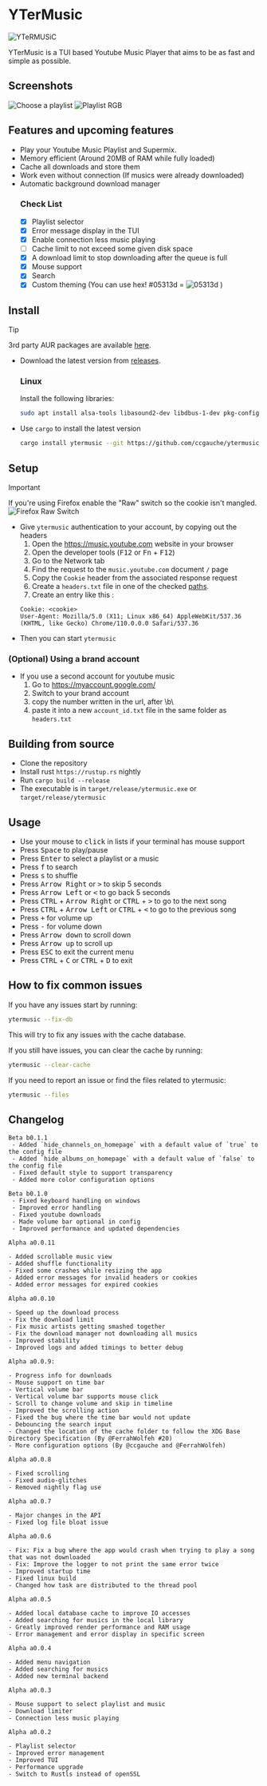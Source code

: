 # YTerMusic

![YTeRMUSiC](./assets/banner/YTeRMUSiC.png "YTeRMUSiC")

YTerMusic is a TUI based Youtube Music Player that aims to be as fast and simple as possible.

## Screenshots
<p>
  <img
  src="./assets/screenshots/Choose-A-Playlist.png"
  alt="Choose a playlist"
  title="Choose a Playlist"
  />
  <img
  src="./assets/screenshots/Playlist-All.gif"
  alt="Playlist RGB"
  title="Playlist RGB"
  />
</p>


## Features and upcoming features

- Play your Youtube Music Playlist and Supermix.
- Memory efficient (Around 20MB of RAM while fully loaded)
- Cache all downloads and store them
- Work even without connection (If musics were already downloaded)
- Automatic background download manager
	### Check List 
	- [x] Playlist selector
	- [x] Error message display in the TUI
	- [x] Enable connection less music playing
	- [ ] Cache limit to not exceed some given disk space
	- [x] A download limit to stop downloading after the queue is full
	- [x] Mouse support
	- [x] Search
	- [x] Custom theming (You can use hex! #05313d = ![05313d](./assets/hex/05313d.png "#05313d") )

## Install
> [!TIP]
> 3rd party AUR packages are available [here](https://aur.archlinux.org/packages?O=0&K=ytermusic).

- Download the latest version from [releases](https://github.com/ccgauche/ytermusic/releases/latest).
	### Linux
	Install the following libraries: 
	```sh
	sudo apt install alsa-tools libasound2-dev libdbus-1-dev pkg-config
	```
- Use `cargo` to install the latest version
	```sh
	cargo install ytermusic --git https://github.com/ccgauche/ytermusic
	```
## Setup
> [!IMPORTANT] 
> If you're using Firefox enable the "Raw" switch so the cookie isn't mangled.
> ![Firefox Raw Switch](./assets/screenshots/Firefox-Raw-Switch.png "Firefox Raw Switch")

- Give `ytermusic` authentication to your account, by copying out the headers
	1. Open the https://music.youtube.com website in your browser
	2. Open the developer tools (<kbd>F12</kbd> or <kbd>Fn</kbd> + <kbd>F12</kbd>)
	3. Go to the Network tab
	4. Find the request to the `music.youtube.com` document `/` page
	5. Copy the `Cookie` header from the associated response request
	6. Create a `headers.txt` file in one of the checked [paths](https://docs.rs/directories/latest/directories/struct.ProjectDirs.html#method.config_dir).
	7. Create an entry like this :
	```
	Cookie: <cookie>
	User-Agent: Mozilla/5.0 (X11; Linux x86_64) AppleWebKit/537.36 (KHTML, like Gecko) Chrome/110.0.0.0 Safari/537.36
	```
- Then you can start `ytermusic`

### (Optional) Using a brand account
- If you use a second account for youtube music
  	1. Go to https://myaccount.google.com/
  	2. Switch to your brand account
  	3. copy the number written in the url, after \b\
  	4. paste it into a new `account_id.txt` file in the same folder as `headers.txt`

## Building from source

- Clone the repository
- Install rust `https://rustup.rs` nightly
- Run `cargo build --release`
- The executable is in `target/release/ytermusic.exe` or `target/release/ytermusic`

## Usage

- Use your mouse to <kbd>click</kbd> in lists if your terminal has mouse support
- Press <kbd>Space</kbd> to play/pause
- Press <kbd>Enter</kbd> to select a playlist or a music
- Press <kbd>f</kbd> to search
- Press <kbd>s</kbd> to shuffle
- Press <kbd>Arrow Right</kbd> or <kbd>\></kbd> to skip 5 seconds
- Press <kbd>Arrow Left</kbd> or <kbd>\<</kbd> to go back 5 seconds
- Press <kbd>CTRL</kbd> + <kbd>Arrow Right</kbd> or <kbd>CTRL</kbd> + <kbd>\></kbd> to go to the next song
- Press <kbd>CTRL</kbd> + <kbd>Arrow Left</kbd> or <kbd>CTRL</kbd> + <kbd>\<</kbd> to go to the previous song
- Press <kbd>+</kbd> for volume up
- Press <kbd>-</kbd> for volume down
- Press <kbd>Arrow down</kbd> to scroll down
- Press <kbd>Arrow up</kbd> to scroll up
- Press <kbd>ESC</kbd> to exit the current menu
- Press <kbd>CTRL</kbd> + <kbd>C</kbd> or <kbd>CTRL</kbd> + <kbd>D</kbd> to exit

## How to fix common issues

If you have any issues start by running:
```sh
ytermusic --fix-db
```
This will try to fix any issues with the cache database.

If you still have issues, you can clear the cache by running:
```sh
ytermusic --clear-cache
```

If you need to report an issue or find the files related to ytermusic:
```sh
ytermusic --files
```

## Changelog

```
Beta b0.1.1
 - Added `hide_channels_on_homepage` with a default value of `true` to the config file
 - Added `hide_albums_on_homepage` with a default value of `false` to the config file
 - Fixed default style to support transparency
 - Added more color configuration options

Beta b0.1.0
 - Fixed keyboard handling on windows
 - Improved error handling
 - Fixed youtube downloads
 - Made volume bar optional in config
 - Improved performance and updated dependencies

Alpha a0.0.11

- Added scrollable music view
- Added shuffle functionality
- Fixed some crashes while resizing the app
- Added error messages for invalid headers or cookies
- Added error messages for expired cookies

Alpha a0.0.10

- Speed up the download process
- Fix the download limit
- Fix music artists getting smashed together
- Fix the download manager not downloading all musics
- Improved stability
- Improved logs and added timings to better debug

Alpha a0.0.9:

- Progress info for downloads
- Mouse support on time bar
- Vertical volume bar
- Vertical volume bar supports mouse click
- Scroll to change volume and skip in timeline
- Improved the scrolling action
- Fixed the bug where the time bar would not update
- Debouncing the search input
- Changed the location of the cache folder to follow the XDG Base Directory Specification (By @FerrahWolfeh #20)
- More configuration options (By @ccgauche and @FerrahWolfeh)

Alpha a0.0.8

- Fixed scrolling
- Fixed audio-glitches
- Removed nightly flag use

Alpha a0.0.7

- Major changes in the API
- Fixed log file bloat issue

Alpha a0.0.6

- Fix: Fix a bug where the app would crash when trying to play a song that was not downloaded
- Fix: Improve the logger to not print the same error twice
- Improved startup time
- Fixed linux build
- Changed how task are distributed to the thread pool

Alpha a0.0.5

- Added local database cache to improve IO accesses
- Added searching for musics in the local library
- Greatly improved render performance and RAM usage
- Error management and error display in specific screen

Alpha a0.0.4

- Added menu navigation
- Added searching for musics
- Added new terminal backend

Alpha a0.0.3

- Mouse support to select playlist and music
- Download limiter
- Connection less music playing

Alpha a0.0.2

- Playlist selector
- Improved error management
- Improved TUI
- Performance upgrade
- Switch to Rustls instead of openSSL
```
